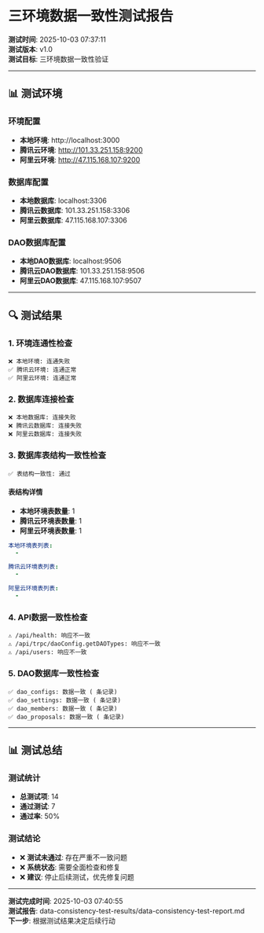 # 三环境数据一致性测试报告

**测试时间**: 2025-10-03 07:37:11  
**测试版本**: v1.0  
**测试目标**: 三环境数据一致性验证  

---

## 📊 测试环境

### 环境配置
- **本地环境**: http://localhost:3000
- **腾讯云环境**: http://101.33.251.158:9200  
- **阿里云环境**: http://47.115.168.107:9200

### 数据库配置
- **本地数据库**: localhost:3306
- **腾讯云数据库**: 101.33.251.158:3306
- **阿里云数据库**: 47.115.168.107:3306

### DAO数据库配置
- **本地DAO数据库**: localhost:9506
- **腾讯云DAO数据库**: 101.33.251.158:9506
- **阿里云DAO数据库**: 47.115.168.107:9507

---

## 🔍 测试结果


### 1. 环境连通性检查

```
❌ 本地环境: 连通失败
✅ 腾讯云环境: 连通正常
✅ 阿里云环境: 连通正常
```


### 2. 数据库连接检查

```
❌ 本地数据库: 连接失败
❌ 腾讯云数据库: 连接失败
❌ 阿里云数据库: 连接失败
```


### 3. 数据库表结构一致性检查

```
✅ 表结构一致性: 通过
```

#### 表结构详情
- **本地环境表数量**:        1
- **腾讯云环境表数量**:        1
- **阿里云环境表数量**:        1

```yaml
本地环境表列表:
  - 

腾讯云环境表列表:
  - 

阿里云环境表列表:
  - 
```


### 4. API数据一致性检查

```
⚠️ /api/health: 响应不一致
⚠️ /api/trpc/daoConfig.getDAOTypes: 响应不一致
⚠️ /api/users: 响应不一致
```


### 5. DAO数据库一致性检查

```
✅ dao_configs: 数据一致 ( 条记录)
✅ dao_settings: 数据一致 ( 条记录)
✅ dao_members: 数据一致 ( 条记录)
✅ dao_proposals: 数据一致 ( 条记录)
```


---

## 📊 测试总结

### 测试统计
- **总测试项**: 14
- **通过测试**: 7
- **通过率**: 50%

### 测试结论
- ❌ **测试未通过**: 存在严重不一致问题
- ❌ **系统状态**: 需要全面检查和修复
- ❌ **建议**: 停止后续测试，优先修复问题

---

**测试完成时间**: 2025-10-03 07:40:55  
**测试报告**: data-consistency-test-results/data-consistency-test-report.md  
**下一步**: 根据测试结果决定后续行动

